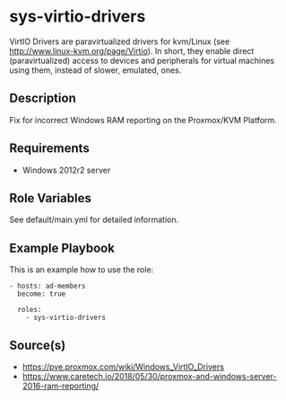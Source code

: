 # sys-virtio-drivers
VirtIO Drivers are paravirtualized drivers for kvm/Linux (see http://www.linux-kvm.org/page/Virtio). In short, they enable direct (paravirtualized) access to devices and peripherals for virtual machines using them, instead of slower, emulated, ones.

Description
------------
Fix for incorrect Windows RAM reporting on the Proxmox/KVM Platform.

Requirements
------------

- Windows 2012r2 server

Role Variables
--------------

See default/main.yml for detailed information.

Example Playbook
----------------

This is an example how to use the role:

    - hosts: ad-members
      become: true
        
      roles:
        - sys-virtio-drivers

Source(s)
---------
- https://pve.proxmox.com/wiki/Windows_VirtIO_Drivers
- https://www.caretech.io/2018/05/30/proxmox-and-windows-server-2016-ram-reporting/
